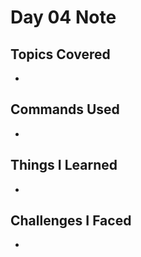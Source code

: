 # Day 04 Note

## Topics Covered
- 

## Commands Used
- 

## Things I Learned
- 

## Challenges I Faced
- 
